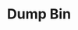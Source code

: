 ---
ee_id: '4362'
site: '1'
type: '2'
url: 2016-068-dump-bin
title: Dump Bin
year: '2016'
display_year: '2016'
medium: 'Palay Display Industries folding dump table, various DVDs '
dims: 30.75 x 47 x 24 in
pitch: ''
ps: ''
live_url: ''
related: ''
youtube: ''
related_code: ''
imgs: dump-bin-2016-068-database-jl--KSH6.jpg
subheading: ''
download: ''
add_credit: ''
commission: ''
layout: things-i-made
---